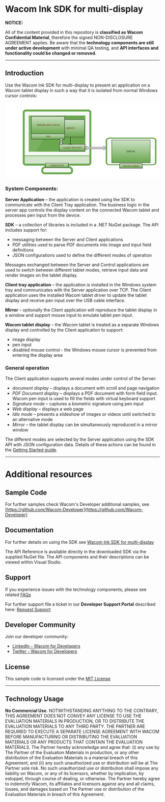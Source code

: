 # Wacom Ink SDK for multi-display

**NOTICE:**

All of the content provided in this repository is **classified as Wacom Confidential Material**, therefore the signed NON-DISCLOSURE AGREEMENT applies.
Be aware that the **technology components are still under active development** with minimal QA testing, and **API interfaces and functionality could be changed or removed**.

---

## **Introduction**

Use the Wacom Ink SDK for multi-display to present an application on a Wacom tablet display in such a way that it is isolated from normal Windows cursor controls:

![Overview](./media/sdk-components.png)

### **System Components:**

**Server Application** – the application is created using the SDK to communicate with the Client Tray application. The business logic in the server app controls the display content on the connected Wacom tablet and processes pen input from the device.

**SDK** – a collection of libraries is included in a .NET NuGet package. The API includes support for:

- messaging between the Server and Client applications
- PDF utilities used to parse PDF documents into image and input field definitions  
- JSON configurations used to define the different modes of operation

Messages exchanged between the Server and Control applications are used to switch between different tablet modes, retrieve input data and render images on the tablet display.

**Client tray application** – the application is installed in the Windows system tray and communicates with the Server application over TCP. The Client application uses the installed Wacom tablet driver to update the tablet display and receive pen input over the USB cable interface.

**Mirror** – optionally the Client application will reproduce the tablet display in a window and support mouse input to emulate tablet pen input.

**Wacom tablet display** – the Wacom tablet is treated as a separate Windows display and controlled by the Client application to support:

- image display
- pen input
- disabled mouse control - the Windows mouse cursor is prevented from entering the display area

### General operation

The Client application supports several modes under control of the Server:

* *document display* – displays a document with scroll and page navigation
* *PDF Document display* – displays a PDF document with form field input. Wacom pen input is used to fill the fields with virtual keyboard support
* *Signature mode* – captures a biometric signature using pen input  
* *Web display* – displays a web page
* *Idle mode* – presents a slideshow of images or videos until switched to an alternative mode
* *Mirror* – the tablet display can be simultaneously reproduced in a mirror window

The different modes are selected by the Server application using the SDK API with JSON configuration data. 
Details of these actions can be found in the [Getting Started guide](GETTING-STARTED.md).

---
# Additional resources 

## Sample Code
For further samples check Wacom's Developer additional samples, see [https://github.com/Wacom-Developer](https://github.com/Wacom-Developer)

## Documentation
For further details on using the SDK see [Wacom Ink SDK for multi-display](http://developer-docs.wacom.com/sdk-for-multi-display/) 

The API Reference is available directly in the downloaded SDK via the supplied NuGet file. The API components and their descriptions can be viewed within Visual Studio. 

## Support
If you experience issues with the technology components, please see related [FAQs](https://developer-support.wacom.com/hc/en-us)

For further support file a ticket in our **Developer Support Portal** described here: [Request Support](https://developer-support.wacom.com/hc/en-us/requests/new)

## Developer Community 
Join our developer community:

- [LinkedIn - Wacom for Developers](https://www.linkedin.com/company/wacom-for-developers/)
- [Twitter - Wacom for Developers](https://twitter.com/Wacomdevelopers)

## License 
This sample code is licensed under the [MIT License](https://choosealicense.com/licenses/mit/)

---

## Technology Usage
**No Commercial Use**. NOTWITHSTANDING ANYTHING TO THE CONTRARY, THIS AGREEMENT DOES NOT CONVEY ANY LICENSE TO USE THE EVALUATION MATERIALS IN PRODUCTION, OR TO DISTRIBUTE THE EVALUATION MATERIALS TO ANY THIRD PARTY. THE PARTNER ARE REQUIRED TO EXECUTE A SEPARATE LICENSE AGREEMENT WITH WACOM BEFORE MANUFACTURING OR DISTRIBUTING THE EVALUATION MATERIALS OR ANY PRODUCTS THAT CONTAIN THE EVALUATION MATERIALS. The Partner hereby acknowledge and agree that: (i) any use by The Partner of the Evaluation Materials in production, or any other distribution of the Evaluation Materials is a material breach of this Agreement; and (ii) any such unauthorized use or distribution will be at The Partner sole risk. No such unauthorized use or distribution shall impose any liability on Wacom, or any of its licensors, whether by implication, by estoppel, through course of dealing, or otherwise. The Partner hereby agree to indemnify Wacom, its affiliates and licensors against any and all claims, losses, and damages based on The Partner use or distribution of the Evaluation Materials in breach of this Agreement.


